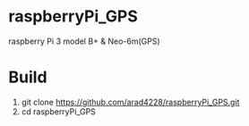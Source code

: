 # raspberryPi_GPS
raspberry Pi 3 model B+ &amp; Neo-6m(GPS)

# Build
  1. git clone https://github.com/arad4228/raspberryPi_GPS.git  
  2. cd raspberryPi_GPS
